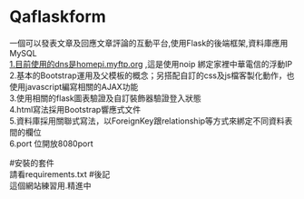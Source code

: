 # Qaflaskform <br>

一個可以發表文章及回應文章評論的互動平台,使用Flask的後端框架,資料庫應用MySQL<br>
[1.目前使用的dns是homepi.myftp.org](http://1.xn--dnshomepi-9c9nz0wjr8dux0bh8dlwb.myftp.org/) ,這是使用noip 綁定家裡中華電信的浮動IP<br>
2.基本的Bootstrap運用及父模板的概念；另搭配自訂的css及js檔客製化動作，也使用javascript編寫相關的AJAX功能<br>
3.使用相關的flask圖表驗證及自訂裝飾器驗證登入狀態<br>
4.html寫法採用Bootstrap響應式文件<br>
5.資料庫採用關聯式寫法，以ForeignKey跟relationship等方式來綁定不同資料表間的欄位<br>
6.port 位開放8080port<br>

#安裝的套件<br>
請看requirements.txt
#後記<br>
這個網站練習用.精進中<br>

